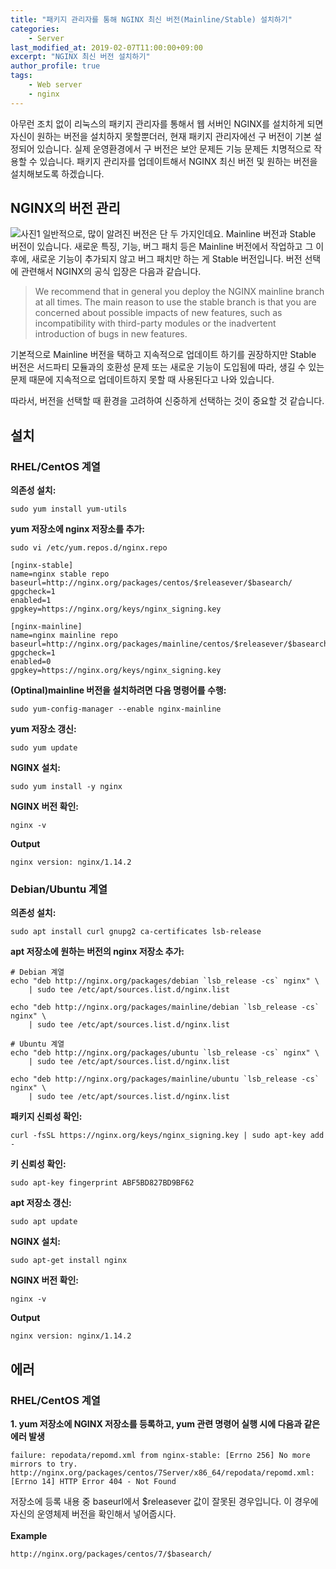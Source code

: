 ```yaml
---
title: "패키지 관리자를 통해 NGINX 최신 버전(Mainline/Stable) 설치하기"
categories:
    - Server
last_modified_at: 2019-02-07T11:00:00+09:00
excerpt: "NGINX 최신 버전 설치하기"
author_profile: true
tags:
    - Web server
    - nginx
--- 
```

아무런 조치 없이 리눅스의 패키지 관리자를 통해서 웹 서버인 NGINX를 설치하게 되면 자신이 원하는 버전을 설치하지 못할뿐더러, 현재 패키지 관리자에선 구 버전이 기본 설정되어 있습니다. 실제 운영환경에서 구 버전은 보안 문제든 기능 문제든 치명적으로 작용할 수 있습니다. 패키지 관리자를 업데이트해서 NGINX 최신 버전 및 원하는 버전을 설치해보도록 하겠습니다.

## NGINX의 버전 관리
![사진1](https://www.nginx.com/wp-content/uploads/2014/04/branch-1024x395.png)
일반적으로, 많이 알려진 버전은 단 두 가지인데요. Mainline 버전과 Stable 버전이 있습니다. 새로운 특징, 기능, 버그 패치 등은 Mainline 버전에서 작업하고 그 이후에, 새로운 기능이 추가되지 않고 버그 패치만 하는 게 Stable 버전입니다. 버전 선택에 관련해서 NGINX의 공식 입장은 다음과 같습니다.

> We recommend that in general you deploy the NGINX mainline branch at all times. The main reason to use the stable branch is that you are concerned about possible impacts of new features, such as incompatibility with third-party modules or the inadvertent introduction of bugs in new features.

기본적으로 Mainline 버전을 택하고 지속적으로 업데이트 하기를 권장하지만 Stable 버전은 서드파티 모듈과의 호환성 문제 또는 새로운 기능이 도입됨에 따라, 생길 수 있는 문제 때문에 지속적으로 업데이트하지 못할 때 사용된다고 나와 있습니다.

따라서, 버전을 선택할 때 환경을 고려하여 신중하게 선택하는 것이 중요할 것 같습니다.

## 설치
### RHEL/CentOS 계열
**의존성 설치:**
```
sudo yum install yum-utils
```

**yum 저장소에 nginx 저장소를 추가:**
```
sudo vi /etc/yum.repos.d/nginx.repo
```
```
[nginx-stable]
name=nginx stable repo
baseurl=http://nginx.org/packages/centos/$releasever/$basearch/
gpgcheck=1
enabled=1
gpgkey=https://nginx.org/keys/nginx_signing.key

[nginx-mainline]
name=nginx mainline repo
baseurl=http://nginx.org/packages/mainline/centos/$releasever/$basearch/
gpgcheck=1
enabled=0
gpgkey=https://nginx.org/keys/nginx_signing.key
```

**(Optinal)mainline 버전을 설치하려면 다음 명령어를 수행:**
```
sudo yum-config-manager --enable nginx-mainline
```

**yum 저장소 갱신:**
```
sudo yum update
```

**NGINX 설치:**
```
sudo yum install -y nginx
```

**NGINX 버전 확인:**
```
nginx -v
```
**Output**
```
nginx version: nginx/1.14.2
```

### Debian/Ubuntu 계열
**의존성 설치:**
```
sudo apt install curl gnupg2 ca-certificates lsb-release
```

**apt 저장소에 원하는 버전의 nginx 저장소 추가:**
```
# Debian 계열
echo "deb http://nginx.org/packages/debian `lsb_release -cs` nginx" \
    | sudo tee /etc/apt/sources.list.d/nginx.list

echo "deb http://nginx.org/packages/mainline/debian `lsb_release -cs` nginx" \
    | sudo tee /etc/apt/sources.list.d/nginx.list

# Ubuntu 계열
echo "deb http://nginx.org/packages/ubuntu `lsb_release -cs` nginx" \
    | sudo tee /etc/apt/sources.list.d/nginx.list

echo "deb http://nginx.org/packages/mainline/ubuntu `lsb_release -cs` nginx" \
    | sudo tee /etc/apt/sources.list.d/nginx.list
```

**패키지 신뢰성 확인:**
```
curl -fsSL https://nginx.org/keys/nginx_signing.key | sudo apt-key add -
```

**키 신뢰성 확인:**
```
sudo apt-key fingerprint ABF5BD827BD9BF62
```

**apt 저장소 갱신:**
```
sudo apt update
```

**NGINX 설치:**
```
sudo apt-get install nginx
```

**NGINX 버전 확인:**
```
nginx -v
```
**Output**
```
nginx version: nginx/1.14.2
```

## 에러
### RHEL/CentOS 계열
**1. yum 저장소에 NGINX 저장소를 등록하고, yum 관련 명령어 실행 시에 다음과 같은 에러 발생**
```
failure: repodata/repomd.xml from nginx-stable: [Errno 256] No more mirrors to try.
http://nginx.org/packages/centos/7Server/x86_64/repodata/repomd.xml: [Errno 14] HTTP Error 404 - Not Found
```
저장소에 등록 내용 중 baseurl에서 $releasever 값이 잘못된 경우입니다. 이 경우에 자신의 운영체제 버전을 확인해서 넣어줍시다. <br/><br/>
**Example**
```
http://nginx.org/packages/centos/7/$basearch/
```